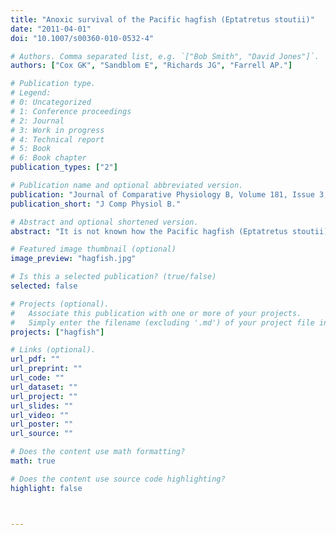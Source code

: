 ```yaml
---
title: "Anoxic survival of the Pacific hagfish (Eptatretus stoutii)"
date: "2011-04-01"
doi: "10.1007/s00360-010-0532-4"

# Authors. Comma separated list, e.g. `["Bob Smith", "David Jones"]`.
authors: ["Cox GK", "Sandblom E", "Richards JG", "Farrell AP."]

# Publication type.
# Legend:
# 0: Uncategorized
# 1: Conference proceedings
# 2: Journal
# 3: Work in progress
# 4: Technical report
# 5: Book
# 6: Book chapter
publication_types: ["2"]

# Publication name and optional abbreviated version.
publication: "Journal of Comparative Physiology B, Volume 181, Issue 3, pp 361–371"
publication_short: "J Comp Physiol B."

# Abstract and optional shortened version.
abstract: "It is not known how the Pacific hagfish (Eptatretus stoutii) can survive extended periods of anoxia. The present study used two experimental approaches to examine energy use during and following anoxic exposure periods of different durations (6, 24 and 36 h). By measuring oxygen consumption prior to anoxic exposure, we detected a circadian rhythm, with hagfish being active during night and showing a minimum routine oxygen consumption (RMR) during the daytime. By measuring the excess post-anoxic oxygen consumption (EPAOC) after 6 and 24 h it was possible to mathematically account for RMR being maintained even though heme stores of oxygen would have been depleted by the animal’s metabolism during the first hours of anoxia. However, EPAOC after 36 h of anoxia could not account for RMR being maintained. Measurements of tissue glycogen disappearance and lactate appearance during anoxia showed that the degree of glycolysis and the timing of its activation varied among tissues. Yet, neither measurement could account for the RMR being maintained during even the 6-h anoxic period. Therefore, two independent analyses of the metabolic responses of hagfish to anoxia exposure suggest that hagfish utilize metabolic rate suppression as part of the strategy for longer-term anoxia survival."

# Featured image thumbnail (optional)
image_preview: "hagfish.jpg"

# Is this a selected publication? (true/false)
selected: false

# Projects (optional).
#   Associate this publication with one or more of your projects.
#   Simply enter the filename (excluding '.md') of your project file in `content/project/`.
projects: ["hagfish"]

# Links (optional).
url_pdf: ""
url_preprint: ""
url_code: ""
url_dataset: ""
url_project: ""
url_slides: ""
url_video: ""
url_poster: ""
url_source: ""

# Does the content use math formatting?
math: true

# Does the content use source code highlighting?
highlight: false



---
```


